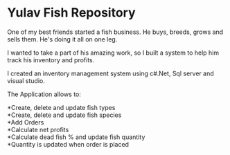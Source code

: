 # Yulav Fish Repository
One of my best friends started a fish business. He buys, breeds, grows and sells them. He's doing it all on one leg.

I wanted to take a part of his amazing work, so I built a system to help him track his inventory and profits.

I created an inventory management system using c#.Net, Sql server and visual studio.

The Application allows to:

*Create, delete and update fish types  
*Create, delete and update fish species  
*Add Orders  
*Calculate net profits  
*Calculate dead fish % and update fish quantity   
*Quantity is updated when order is placed  

